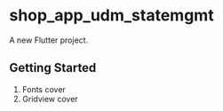 # shop_app_udm_statemgmt

A new Flutter project.

## Getting Started

1. Fonts cover
2. Gridview cover
